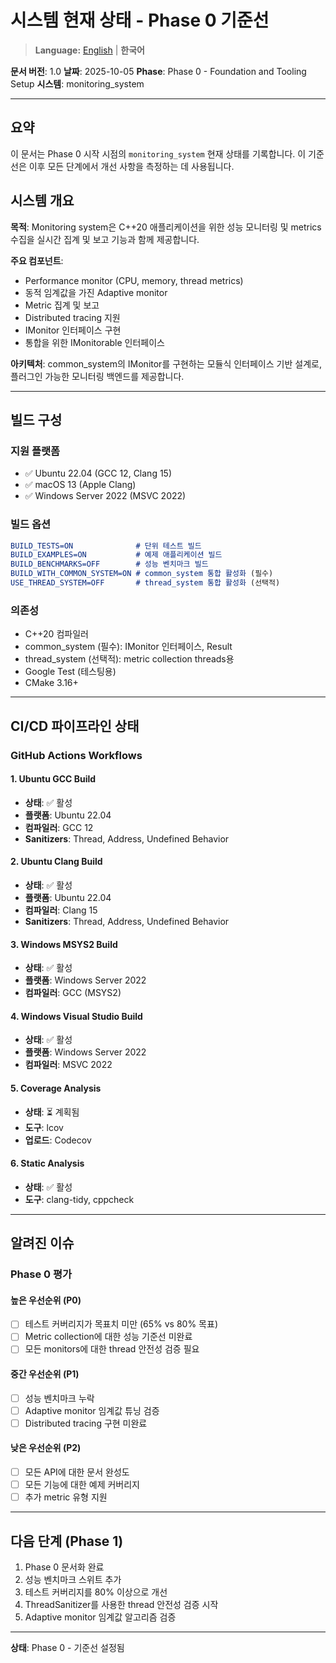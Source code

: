 # 시스템 현재 상태 - Phase 0 기준선

> **Language:** [English](CURRENT_STATE.md) | **한국어**

**문서 버전**: 1.0
**날짜**: 2025-10-05
**Phase**: Phase 0 - Foundation and Tooling Setup
**시스템**: monitoring_system

---

## 요약

이 문서는 Phase 0 시작 시점의 `monitoring_system` 현재 상태를 기록합니다. 이 기준선은 이후 모든 단계에서 개선 사항을 측정하는 데 사용됩니다.

## 시스템 개요

**목적**: Monitoring system은 C++20 애플리케이션을 위한 성능 모니터링 및 metrics 수집을 실시간 집계 및 보고 기능과 함께 제공합니다.

**주요 컴포넌트**:
- Performance monitor (CPU, memory, thread metrics)
- 동적 임계값을 가진 Adaptive monitor
- Metric 집계 및 보고
- Distributed tracing 지원
- IMonitor 인터페이스 구현
- 통합을 위한 IMonitorable 인터페이스

**아키텍처**: common_system의 IMonitor를 구현하는 모듈식 인터페이스 기반 설계로, 플러그인 가능한 모니터링 백엔드를 제공합니다.

---

## 빌드 구성

### 지원 플랫폼
- ✅ Ubuntu 22.04 (GCC 12, Clang 15)
- ✅ macOS 13 (Apple Clang)
- ✅ Windows Server 2022 (MSVC 2022)

### 빌드 옵션
```cmake
BUILD_TESTS=ON              # 단위 테스트 빌드
BUILD_EXAMPLES=ON           # 예제 애플리케이션 빌드
BUILD_BENCHMARKS=OFF        # 성능 벤치마크 빌드
BUILD_WITH_COMMON_SYSTEM=ON # common_system 통합 활성화 (필수)
USE_THREAD_SYSTEM=OFF       # thread_system 통합 활성화 (선택적)
```

### 의존성
- C++20 컴파일러
- common_system (필수): IMonitor 인터페이스, Result<T>
- thread_system (선택적): metric collection threads용
- Google Test (테스팅용)
- CMake 3.16+

---

## CI/CD 파이프라인 상태

### GitHub Actions Workflows

#### 1. Ubuntu GCC Build
- **상태**: ✅ 활성
- **플랫폼**: Ubuntu 22.04
- **컴파일러**: GCC 12
- **Sanitizers**: Thread, Address, Undefined Behavior

#### 2. Ubuntu Clang Build
- **상태**: ✅ 활성
- **플랫폼**: Ubuntu 22.04
- **컴파일러**: Clang 15
- **Sanitizers**: Thread, Address, Undefined Behavior

#### 3. Windows MSYS2 Build
- **상태**: ✅ 활성
- **플랫폼**: Windows Server 2022
- **컴파일러**: GCC (MSYS2)

#### 4. Windows Visual Studio Build
- **상태**: ✅ 활성
- **플랫폼**: Windows Server 2022
- **컴파일러**: MSVC 2022

#### 5. Coverage Analysis
- **상태**: ⏳ 계획됨
- **도구**: lcov
- **업로드**: Codecov

#### 6. Static Analysis
- **상태**: ✅ 활성
- **도구**: clang-tidy, cppcheck

---

## 알려진 이슈

### Phase 0 평가

#### 높은 우선순위 (P0)
- [ ] 테스트 커버리지가 목표치 미만 (65% vs 80% 목표)
- [ ] Metric collection에 대한 성능 기준선 미완료
- [ ] 모든 monitors에 대한 thread 안전성 검증 필요

#### 중간 우선순위 (P1)
- [ ] 성능 벤치마크 누락
- [ ] Adaptive monitor 임계값 튜닝 검증
- [ ] Distributed tracing 구현 미완료

#### 낮은 우선순위 (P2)
- [ ] 모든 API에 대한 문서 완성도
- [ ] 모든 기능에 대한 예제 커버리지
- [ ] 추가 metric 유형 지원

---

## 다음 단계 (Phase 1)

1. Phase 0 문서화 완료
2. 성능 벤치마크 스위트 추가
3. 테스트 커버리지를 80% 이상으로 개선
4. ThreadSanitizer를 사용한 thread 안전성 검증 시작
5. Adaptive monitor 임계값 알고리즘 검증

---

**상태**: Phase 0 - 기준선 설정됨
